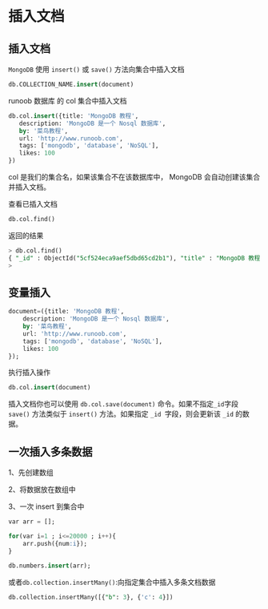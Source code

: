 # 插入文档
## 插入文档
`MongoDB` 使用 `insert()` 或 `save()` 方法向集合中插入文档

```sql
db.COLLECTION_NAME.insert(document)
```

 runoob 数据库 的 col 集合中插入文档

 ```sql
 db.col.insert({title: 'MongoDB 教程', 
    description: 'MongoDB 是一个 Nosql 数据库',
    by: '菜鸟教程',
    url: 'http://www.runoob.com',
    tags: ['mongodb', 'database', 'NoSQL'],
    likes: 100
})
 ```

 col 是我们的集合名，如果该集合不在该数据库中， MongoDB 会自动创建该集合并插入文档。

 查看已插入文档

 ```sql
 db.col.find()
 ```

 返回的结果

```sql
> db.col.find()
{ "_id" : ObjectId("5cf524eca9aef5dbd65cd2b1"), "title" : "MongoDB 教程", "description" : "MongoDB 是一个 Nosql 数据库", "by" : "菜鸟教程", "url" : "http://www.runoob.com", "tags" : [ "mongodb", "database", "NoSQL" ], "likes" : 100 }
> 
```

## 变量插入

```sql
document=({title: 'MongoDB 教程', 
    description: 'MongoDB 是一个 Nosql 数据库',
    by: '菜鸟教程',
    url: 'http://www.runoob.com',
    tags: ['mongodb', 'database', 'NoSQL'],
    likes: 100
});
```

执行插入操作

```sql
db.col.insert(document)
```
插入文档你也可以使用 `db.col.save(document)` 命令。如果不指定` _id `字段 `save()` 方法类似于 `insert()` 方法。如果指定 `_id `字段，则会更新该 `_id` 的数据。

## 一次插入多条数据
1、先创建数组

2、将数据放在数组中

3、一次 insert 到集合中
```sql
var arr = [];

for(var i=1 ; i<=20000 ; i++){
    arr.push({num:i});
}

db.numbers.insert(arr);
```

或者`db.collection.insertMany()`:向指定集合中插入多条文档数据

```sql
db.collection.insertMany([{"b": 3}, {'c': 4}])
```

